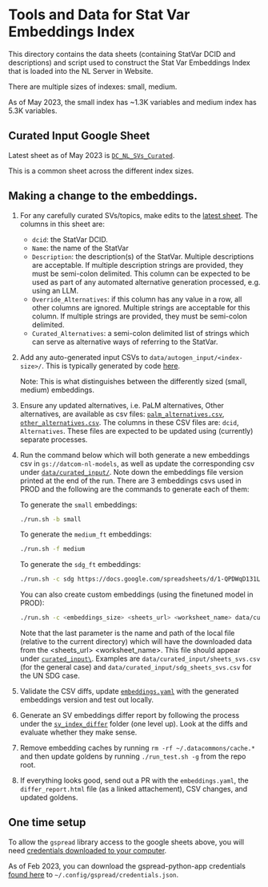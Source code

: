 # Tools and Data for Stat Var Embeddings Index

This directory contains the data sheets (containing StatVar DCID and
descriptions) and script used to construct the Stat Var Embeddings Index that
is loaded into the NL Server in Website.

There are multiple sizes of indexes: small, medium.

As of May 2023, the small index has ~1.3K variables and medium index has 5.3K
variables.

## Curated Input Google Sheet

Latest sheet as of May 2023 is
[`DC_NL_SVs_Curated`](https://docs.google.com/spreadsheets/d/1-QPDWqD131LcDTZ4y_nnqllh66W010HDdows1phyneU).

This is a common sheet across the different index sizes.

## Making a change to the embeddings.

1. For any carefully curated SVs/topics, make edits to the [latest sheet](https://docs.google.com/spreadsheets/d/1-QPDWqD131LcDTZ4y_nnqllh66W010HDdows1phyneU). The columns in this sheet are:

   - `dcid`: the StatVar DCID.
   - `Name`: the name of the StatVar
   - `Description`: the description(s) of the StatVar. Multiple descriptions are acceptable. If multiple description strings are provided, they must be semi-colon delimited. This column can be expected to be used as part of any automated alternative generation processed, e.g. using an LLM.
   - `Override_Alternatives`: if this column has any value in a row, all other columns are ignored. Multiple strings are acceptable for this column. If multiple strings are provided, they must be semi-colon delimited.
   - `Curated_Alternatives`: a semi-colon delimited list of strings which can serve as alternative ways of referring to the StatVar.

2. Add any auto-generated input CSVs to `data/autogen_input/<index-size>/`.
   This is typically generated by code [here](prep/).

   Note: This is what distinguishes between the differently sized (small, medium) embeddings.

3. Ensure any updated alternatives, i.e. PaLM alternatives, Other alternatives, are available as csv files: [`palm_alternatives.csv`](data/alternatives/palm_alternatives.csv), [`other_alternatives.csv`](data/alternatives/other_alternatives.csv). The columns in these CSV files are: `dcid`, `Alternatives`. These files are expected to be updated using (currently) separate processes.

4. Run the command below which will both generate a new embeddings csv in
   `gs://datcom-nl-models`, as well as update the corresponding csv under
   [`data/curated_input/`](data/curated_input/). Note down the embeddings
   file version printed at the end of the run. There are 3 embeddings csvs used
   in PROD and the following are the commands to generate each of them:

   To generate the `small` embeddings:
   ```bash
   ./run.sh -b small
   ```

   To generate the `medium_ft` embeddings:
   ```bash
   ./run.sh -f medium
   ```

   To generate the `sdg_ft` embeddings:
   ```bash
   ./run.sh -c sdg https://docs.google.com/spreadsheets/d/1-QPDWqD131LcDTZ4y_nnqllh66W010HDdows1phyneU SDG_GOALS_INDICATORS_ONLY data/curated_input/sdg_sheets_svs.csv
   ```

   You can also create custom embeddings (using the finetuned model in PROD):
   ```bash
   ./run.sh -c <embeddings_size> <sheets_url> <worksheet_name> data/curated_input/sheets_svs.csv
   ```

   Note that the last parameter is the name and path of the local file (relative to the current directory) which will have the downloaded data from the <sheets_url> <worksheet_name>. This file should appear under [`curated_input\`](data/curated_input/). Examples are `data/curated_input/sheets_svs.csv` (for the general case) and `data/curated_input/sdg_sheets_svs.csv` for the UN SDG case.

5. Validate the CSV diffs, update [`embeddings.yaml`](../../../deploy/nl/embeddings.yaml) with the generated embeddings version and test out locally.

6. Generate an SV embeddings differ report by following the process under the [`sv_index_differ`](../svindex_differ/README.md) folder (one level up). Look at the diffs and evaluate whether they make sense.

7. Remove embedding caches by running `rm -rf ~/.datacommons/cache.*` and then update goldens by running `./run_test.sh -g` from the repo root.

8. If everything looks good, send out a PR with the `embeddings.yaml`, the `differ_report.html` file (as a linked attachement), CSV changes, and updated goldens.

## One time setup

To allow the `gspread` library access to the google sheets above, you will need [credentials downloaded to your computer](https://docs.gspread.org/en/latest/oauth2.html#for-end-users-using-oauth-client-id).

As of Feb 2023, you can download the gspread-python-app credentials [found here](https://pantheon.corp.google.com/apis/credentials/oauthclient/878764285063-2tqmvvstv8k8cdl7ougccd7ptpnat8d5.apps.googleusercontent.com?project=datcom-204919) to `~/.config/gspread/credentials.json`.
